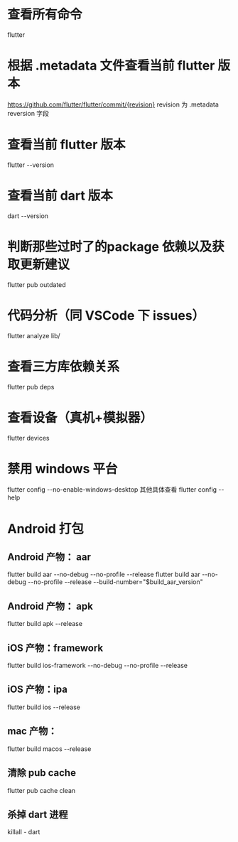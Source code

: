 # 查看所有命令
flutter

# 根据 .metadata 文件查看当前 flutter 版本
https://github.com/flutter/flutter/commit/{revision}
revision 为 .metadata reversion 字段

# 查看当前 flutter 版本
flutter --version

# 查看当前 dart 版本
dart --version

# 判断那些过时了的package 依赖以及获取更新建议
flutter pub outdated

# 代码分析（同 VSCode 下 issues）
flutter analyze lib/

# 查看三方库依赖关系
flutter pub deps

# 查看设备（真机+模拟器）
flutter devices

# 禁用 windows 平台
flutter config --no-enable-windows-desktop
其他具体查看 flutter config --help

# Android 打包
## Android 产物： aar
flutter build aar --no-debug --no-profile --release
flutter build aar --no-debug --no-profile --release --build-number="$build_aar_version"

## Android 产物： apk
flutter build apk --release

## iOS 产物：framework
flutter build ios-framework --no-debug --no-profile --release

## iOS 产物：ipa
flutter build ios --release

## mac 产物：
flutter build macos --release

## 清除 pub cache
flutter pub cache clean

## 杀掉 dart 进程
killall - dart